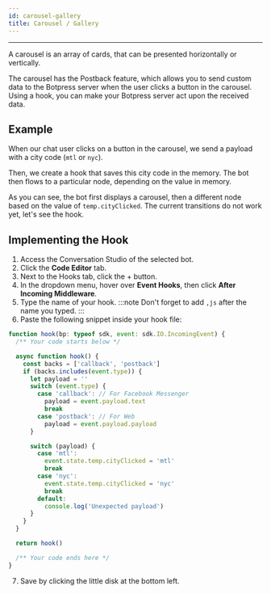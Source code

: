 ```yaml
---
id: carousel-gallery
title: Carousel / Gallery
---
```


---------------

A carousel is an array of cards, that can be presented horizontally or vertically.

The carousel has the Postback feature, which allows you to send custom data to the Botpress server when the user clicks a button in the carousel. Using a hook, you can make your Botpress server act upon the received data.

## Example

When our chat user clicks on a button in the carousel, we send a payload with a city code (`mtl` or `nyc`).

Then, we create a hook that saves this city code in the memory. The bot then flows to a particular node, depending on the value in memory.

As you can see, the bot first displays a carousel, then a different node based on the value of `temp.cityClicked`. The current transitions do not work yet, let's see the hook.

## Implementing the Hook

1. Access the Conversation Studio of the selected bot.
2. Click the **Code Editor** tab.
3. Next to the Hooks tab, click the + button.
4. In the dropdown menu, hover over **Event Hooks**, then click **After Incoming Middleware**.
5. Type the name of your hook.
:::note
Don't forget to add `,js` after the name you typed.
:::
6. Paste the following snippet inside your hook file:
```javascript
function hook(bp: typeof sdk, event: sdk.IO.IncomingEvent) {
  /** Your code starts below */

  async function hook() {
    const backs = ['callback', 'postback']
    if (backs.includes(event.type)) {
      let payload = ''
      switch (event.type) {
        case 'callback': // For Facebook Messenger
          payload = event.payload.text
          break
        case 'postback': // For Web
          payload = event.payload.payload
      }

      switch (payload) {
        case 'mtl':
          event.state.temp.cityClicked = 'mtl'
          break
        case 'nyc':
          event.state.temp.cityClicked = 'nyc'
          break
        default:
          console.log('Unexpected payload')
      }
    }
  }

  return hook()

  /** Your code ends here */
}
```
7. Save by clicking the little disk at the bottom left.